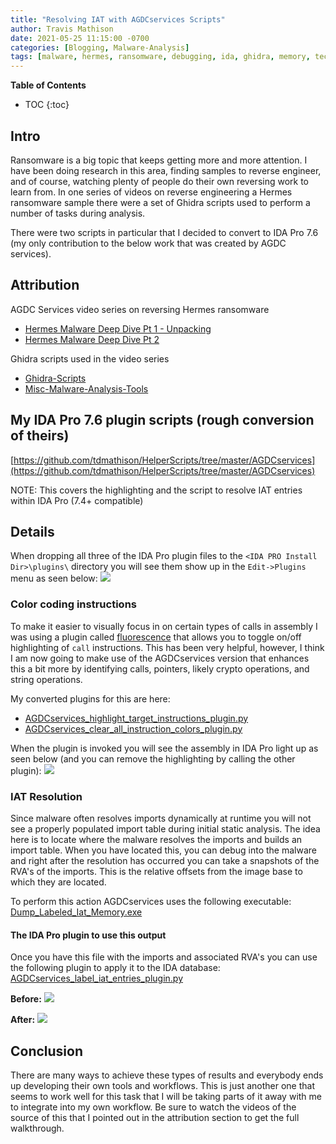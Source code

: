 ```yaml
---
title: "Resolving IAT with AGDCservices Scripts"
author: Travis Mathison
date: 2021-05-25 11:15:00 -0700
categories: [Blogging, Malware-Analysis]
tags: [malware, hermes, ransomware, debugging, ida, ghidra, memory, techniques]
---
```


**Table of Contents**
- TOC
{:toc}

## Intro
Ransomware is a big topic that keeps getting more and more attention.  I have been doing research in this area, finding samples to reverse engineer, and of course, watching plenty of people do their own reversing work to learn from.  In one series of videos on reverse engineering a Hermes ransomware sample there were a set of Ghidra scripts used to perform a number of tasks during analysis.

There were two scripts in particular that I decided to convert to IDA Pro 7.6 (my only contribution to the below work that was created by AGDC services).

## Attribution
AGDC Services video series on reversing Hermes ransomware
* [Hermes Malware Deep Dive Pt 1 - Unpacking](https://www.youtube.com/watch?v=kkQAJFyoCVU)
* [Hermes Malware Deep Dive Pt 2](https://www.youtube.com/watch?v=wsdPmW0dt0I)

Ghidra scripts used in the video series
* [Ghidra-Scripts](https://github.com/AGDCservices/Ghidra-Scripts)
* [Misc-Malware-Analysis-Tools](https://github.com/AGDCservices/Misc-Malware-Analysis-Tools)

## My IDA Pro 7.6 plugin scripts (rough conversion of theirs)
[https://github.com/tdmathison/HelperScripts/tree/master/AGDCservices](https://github.com/tdmathison/HelperScripts/tree/master/AGDCservices)

NOTE: This covers the highlighting and the script to resolve IAT entries within IDA Pro (7.4+ compatible)

## Details
When dropping all three of the IDA Pro plugin files to the `<IDA PRO Install Dir>\plugins\` directory you will see them show up in the `Edit->Plugins` menu as seen below:
<img style="align:left" src="{{ site.url }}/assets/img/blogging/agdc_plugin_menu_list.png"/>

### Color coding instructions
To make it easier to visually focus in on certain types of calls in assembly I was using a plugin called [fluorescence](https://github.com/tacnetsol/ida/tree/master/plugins/fluorescence) that allows you to toggle on/off highlighting of `call` instructions.  This has been very helpful, however, I think I am now going to make use of the AGDCservices version that enhances this a bit more by identifying calls, pointers, likely crypto operations, and string operations.

My converted plugins for this are here:
* [AGDCservices_highlight_target_instructions_plugin.py](https://github.com/tdmathison/HelperScripts/blob/master/AGDCservices/AGDCservices_highlight_target_instructions_plugin.py)
* [AGDCservices_clear_all_instruction_colors_plugin.py](https://github.com/tdmathison/HelperScripts/blob/master/AGDCservices/AGDCservices_clear_all_instruction_colors_plugin.py)

When the plugin is invoked you will see the assembly in IDA Pro light up as seen below (and you can remove the highlighting by calling the other plugin):
<img style="align:left" src="{{ site.url }}/assets/img/blogging/agdc_color_coding.png"/>

### IAT Resolution
Since malware often resolves imports dynamically at runtime you will not see a properly populated import table during initial static analysis.  The idea here is to locate where the malware resolves the imports and builds an import table.  When you have located this, you can debug into the malware and right after the resolution has occurred you can take a snapshots of the RVA's of the imports.  This is the relative offsets from the image base to which they are located.

To perform this action AGDCservices uses the following executable:<br/>
[Dump_Labeled_Iat_Memory.exe](https://github.com/AGDCservices/Misc-Malware-Analysis-Tools/blob/main/Dump_Labeled_Iat_Memory.exe)

#### The IDA Pro plugin to use this output
Once you have this file with the imports and associated RVA's you can use the following plugin to apply it to the IDA database:<br/>
[AGDCservices_label_iat_entries_plugin.py](https://github.com/tdmathison/HelperScripts/blob/master/AGDCservices/AGDCservices_label_iat_entries_plugin.py)

**Before:**
<img style="align:left" src="{{ site.url }}/assets/img/blogging/agdc_pre_iat_resolve.png"/>

**After:**
<img style="align:left" src="{{ site.url }}/assets/img/blogging/agdc_post_iat_resolve.png"/>

## Conclusion
There are many ways to achieve these types of results and everybody ends up developing their own tools and workflows.  This is just another one that seems to work well for this task that I will be taking parts of it away with me to integrate into my own workflow.  Be sure to watch the videos of the source of this that I pointed out in the attribution section to get the full walkthrough.